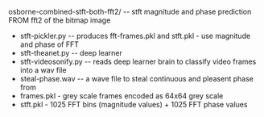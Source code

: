 osborne-combined-stft-both-fft2/ -- stft magnitude and phase prediction FROM fft2 of the bitmap image

* stft-pickler.py -- produces fft-frames.pkl and stft.pkl - use magnitude and phase of FFT
* stft-theanet.py -- deep learner
* stft-videosonify.py -- reads deep learner brain to classify video frames into a wav file
* steal-phase.wav -- a wave file to steal continuous and pleasent phase from
* frames.pkl - grey scale frames encoded as 64x64 grey scale
* stft.pkl - 1025 FFT bins (magnitude values) + 1025 FFT phase values
